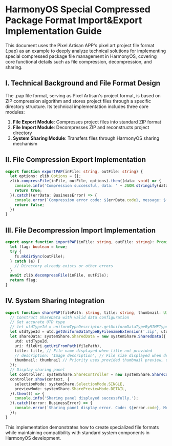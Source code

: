# HarmonyOS Special Compressed Package Format Import&Export Implementation Guide

This document uses the Pixel Artisan APP's pixel art project file format (.pap) as an example to deeply analyze technical solutions for implementing special compressed package file management in HarmonyOS, covering core functional details such as file compression, decompression, and sharing.

## I. Technical Background and File Format Design

The .pap file format, serving as Pixel Artisan's project format, is based on ZIP compression algorithm and stores project files through a specific directory structure. Its technical implementation includes three core modules:

1. **File Export Module**: Compresses project files into standard ZIP format
2. **File Import Module**: Decompresses ZIP and reconstructs project directory
3. **System Sharing Module**: Transfers files through HarmonyOS sharing mechanism

## II. File Compression Export Implementation

```typescript
export function exportPAP(inFile: string, outFile: string) {
  let options: zlib.Options = {};
  zlib.compressFile(inFile, outFile, options).then((data: void) => {
    console.info('Compression successful, data: ' + JSON.stringify(data));
    return true;
  }).catch((errData: BusinessError) => {
    console.error(`Compression error code: ${errData.code}, message: ${errData.message}`);
    return false;
  })
}
```

## III. File Decompression Import Implementation

```typescript
export async function importPAP(inFile: string, outFile: string): Promise<boolean> {
  let flag: boolean = true;
  try {
    fs.mkdirSync(outFile);
  } catch (e) {
    // Directory already exists or other errors
  }
  await zlib.decompressFile(inFile, outFile);
  return flag;
}
```

## IV. System Sharing Integration

```typescript
export function sharePAP(filePath: string, title: string, thumbnail: Uint8Array, context: common.UIAbilityContext) {
  // Construct ShareData with valid data configuration
  // Get accurate UTD type
  // let utdTypeId = uniformTypeDescriptor.getUniformDataTypeByMIMEType('zip-archive/pap');
  let utdTypeId = utd.getUniformDataTypeByFilenameExtension('.zip', utd.UniformDataType.ZIP_ARCHIVE);
  let shareData: systemShare.SharedData = new systemShare.SharedData({
    utd: utdTypeId,
    uri: fileUri.getUriFromPath(filePath),
    title: title, // File name displayed when title not provided
    // description: 'Image description', // File size displayed when description not provided
    thumbnail: thumbnail // Priority uses provided thumbnail preview, defaults to original image if not provided
  });
  // Display sharing panel
  let controller: systemShare.ShareController = new systemShare.ShareController(shareData);
  controller.show(context, {
    selectionMode: systemShare.SelectionMode.SINGLE,
    previewMode: systemShare.SharePreviewMode.DETAIL,
  }).then(() => {
    console.info('Sharing panel displayed successfully.');
  }).catch((error: BusinessError) => {
    console.error(`Sharing panel display error. Code: ${error.code}, Message: ${error.message}`);
  });
}
```

This implementation demonstrates how to create specialized file formats while maintaining compatibility with standard system components in HarmonyOS development.